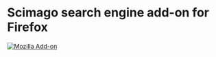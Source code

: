 # Scimago search engine add-on for Firefox

[![Mozilla Add-on](https://img.shields.io/amo/v/scimago-search-engine)](https://addons.mozilla.org/addon/scimago-search-engine/)

